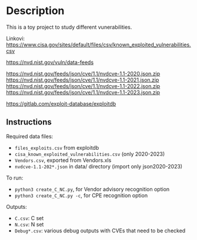# Description

This is a toy project to study different vunerabilities. 

Linkovi:
https://www.cisa.gov/sites/default/files/csv/known_exploited_vulnerabilities.csv

https://nvd.nist.gov/vuln/data-feeds

https://nvd.nist.gov/feeds/json/cve/1.1/nvdcve-1.1-2020.json.zip
https://nvd.nist.gov/feeds/json/cve/1.1/nvdcve-1.1-2021.json.zip
https://nvd.nist.gov/feeds/json/cve/1.1/nvdcve-1.1-2022.json.zip
https://nvd.nist.gov/feeds/json/cve/1.1/nvdcve-1.1-2023.json.zip


https://gitlab.com/exploit-database/exploitdb



## Instructions

Required data files:
- `files_exploits.csv` from exploitdb
- `cisa_known_exploited_vulnerabilities.csv` (only 2020-2023)
- `Vendors.csv`, exported from Vendors.xls
- `nvdcve-1.1-202*.json` in data/ directory (import only json2020-2023)

To run:
- `python3 create_C_NC.py`, for Vendor advisory recognition option
- `python3 create_C_NC.py -c`, for CPE recognition option

Outputs:
- `C.csv`: C set
- `N.csv`: N set
- `Debug*.csv`: various debug outputs with CVEs that need to be checked

